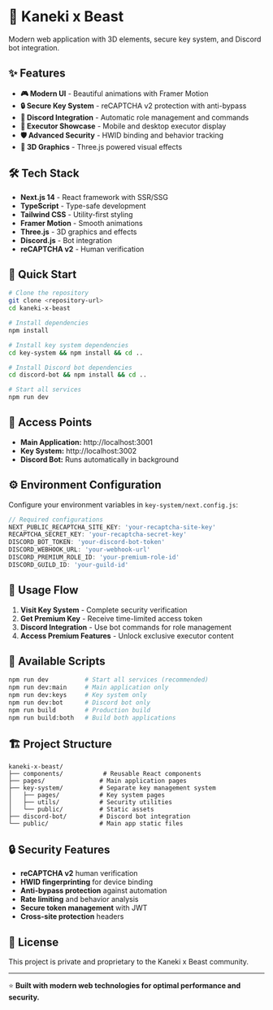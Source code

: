# 🔐 Kaneki x Beast

Modern web application with 3D elements, secure key system, and Discord bot integration.

## ✨ Features

- **🎮 Modern UI** - Beautiful animations with Framer Motion
- **🔒 Secure Key System** - reCAPTCHA v2 protection with anti-bypass
- **🤖 Discord Integration** - Automatic role management and commands
- **📱 Executor Showcase** - Mobile and desktop executor display
- **🛡️ Advanced Security** - HWID binding and behavior tracking
- **🌌 3D Graphics** - Three.js powered visual effects

## 🛠️ Tech Stack

- **Next.js 14** - React framework with SSR/SSG
- **TypeScript** - Type-safe development
- **Tailwind CSS** - Utility-first styling
- **Framer Motion** - Smooth animations
- **Three.js** - 3D graphics and effects
- **Discord.js** - Bot integration
- **reCAPTCHA v2** - Human verification

## 🚀 Quick Start

```bash
# Clone the repository
git clone <repository-url>
cd kaneki-x-beast

# Install dependencies
npm install

# Install key system dependencies
cd key-system && npm install && cd ..

# Install Discord bot dependencies  
cd discord-bot && npm install && cd ..

# Start all services
npm run dev
```

## 📱 Access Points

- **Main Application:** http://localhost:3001
- **Key System:** http://localhost:3002
- **Discord Bot:** Runs automatically in background

## ⚙️ Environment Configuration

Configure your environment variables in `key-system/next.config.js`:

```javascript
// Required configurations
NEXT_PUBLIC_RECAPTCHA_SITE_KEY: 'your-recaptcha-site-key'
RECAPTCHA_SECRET_KEY: 'your-recaptcha-secret-key'
DISCORD_BOT_TOKEN: 'your-discord-bot-token'
DISCORD_WEBHOOK_URL: 'your-webhook-url'
DISCORD_PREMIUM_ROLE_ID: 'your-premium-role-id'
DISCORD_GUILD_ID: 'your-guild-id'
```

## 🎯 Usage Flow

1. **Visit Key System** - Complete security verification
2. **Get Premium Key** - Receive time-limited access token
3. **Discord Integration** - Use bot commands for role management
4. **Access Premium Features** - Unlock exclusive executor content

## 🔧 Available Scripts

```bash
npm run dev          # Start all services (recommended)
npm run dev:main     # Main application only
npm run dev:keys     # Key system only
npm run dev:bot      # Discord bot only
npm run build        # Production build
npm run build:both   # Build both applications
```

## 🏗️ Project Structure

```
kaneki-x-beast/
├── components/           # Reusable React components
├── pages/               # Main application pages
├── key-system/          # Separate key management system
│   ├── pages/           # Key system pages
│   ├── utils/           # Security utilities
│   └── public/          # Static assets
├── discord-bot/         # Discord bot integration
└── public/              # Main app static files
```

## 🔒 Security Features

- **reCAPTCHA v2** human verification
- **HWID fingerprinting** for device binding
- **Anti-bypass protection** against automation
- **Rate limiting** and behavior analysis
- **Secure token management** with JWT
- **Cross-site protection** headers

## 📄 License

This project is private and proprietary to the Kaneki x Beast community.

---

⭐ **Built with modern web technologies for optimal performance and security.**